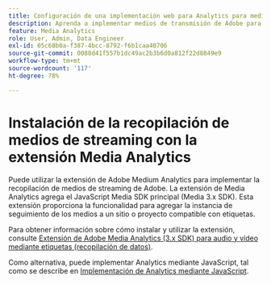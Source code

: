 ```yaml
---
title: Configuración de una implementación web para Analytics para medios de streaming
description: Aprenda a implementar medios de transmisión de Adobe para aplicaciones web.
feature: Media Analytics
role: User, Admin, Data Engineer
exl-id: 05c68b0a-f387-4bcc-8792-f6b1caa40706
source-git-commit: 0088d41f557b1dc49ac2b3b6d0a812f22d8849e9
workflow-type: tm+mt
source-wordcount: '117'
ht-degree: 78%

---
```


# Instalación de la recopilación de medios de streaming con la extensión Media Analytics

Puede utilizar la extensión de Adobe Medium Analytics para implementar la recopilación de medios de streaming de Adobe. La extensión de Media Analytics agrega el JavaScript Media SDK principal (Media 3.x SDK). Esta extensión proporciona la funcionalidad para agregar la instancia de seguimiento de los medios a un sitio o proyecto compatible con etiquetas.

Para obtener información sobre cómo instalar y utilizar la extensión, consulte [Extensión de Adobe Media Analytics (3.x SDK) para audio y vídeo mediante etiquetas (recopilación de datos)](https://experienceleague.adobe.com/docs/experience-platform/tags/extensions/adobe/media-analytics-3x/overview.html?lang=es).

Como alternativa, puede implementar Analytics mediante JavaScript, tal como se describe en [Implementación de Analytics mediante JavaScript](/help/implementation/media-sdk/setup/web-implementation.md).
